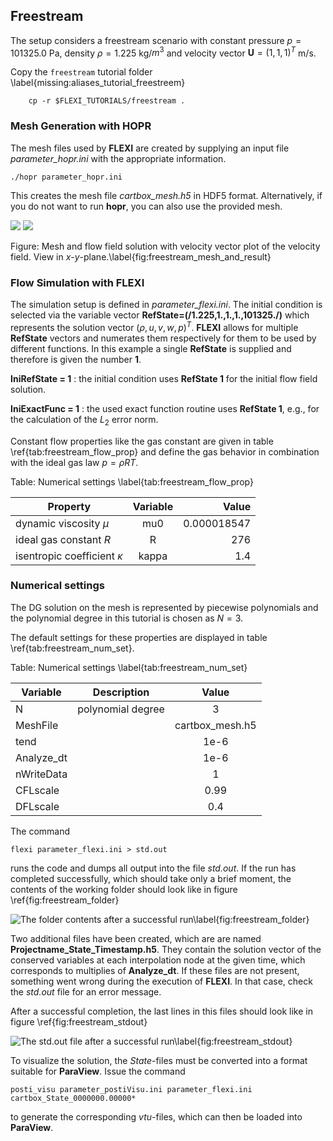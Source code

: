 ## Freestream

The setup considers a freestream scenario with constant pressure $p=101325.0$ Pa, density $\rho=1.225$ kg/$m^3$ and velocity vector $\textbf{U}=(1,1,1)^T$ m/s.

Copy the ``freestream`` tutorial folder \label{missing:aliases_tutorial_freestreem}

        cp -r $FLEXI_TUTORIALS/freestream .

### Mesh Generation with HOPR

The mesh files used by **FLEXI** are created by supplying an input file *parameter_hopr.ini* with the appropriate information.

    ./hopr parameter_hopr.ini

This creates the mesh file *cartbox_mesh.h5* in HDF5 format. Alternatively, if you do not want to run **hopr**, you can also use the provided mesh.

![](tutorials/00_freestream/freestream_mesh.png)     ![](tutorials/00_freestream/freestream_result.png)

Figure: Mesh and flow field solution with velocity vector plot of the velocity field. View in $x$-$y$-plane.\label{fig:freestream_mesh_and_result}


### Flow Simulation with FLEXI

The simulation setup is defined in *parameter_flexi.ini*. The initial condition is selected via the variable vector
**RefState=(/1.225,1.,1.,1.,101325./)** which represents the solution vector $(\rho, u, v, w, p)^T$. **FLEXI** allows for multiple 
**RefState** vectors and numerates them respectively for them to be used by different functions. In this example a single **RefState** is 
supplied and therefore is given the number **1**.


**IniRefState = 1** : the initial condition uses **RefState 1** for the initial flow field solution.

**IniExactFunc = 1** : the used exact function routine uses **RefState 1**, e.g., for the calculation of the $L_2$ error norm.

Constant flow properties like the gas constant are given in table \ref{tab:freestream_flow_prop} 
and define the gas behavior in combination with the ideal gas law $p=\rho R T$.

Table: Numerical settings \label{tab:freestream_flow_prop}

| Property                        | Variable      | Value       |
| ------------------------------- |:-------------:| -----------:|
| dynamic viscosity $\mu$         | mu0           | 0.000018547 |
| ideal gas constant $R$          | R             |  276        |
| isentropic coefficient $\kappa$ | kappa         |  1.4        |

### Numerical settings

The DG solution on the mesh is represented by piecewise polynomials and the polynomial degree in this tutorial is chosen as $N=3$.

The default settings for these properties are displayed in table \ref{tab:freestream_num_set}. 

Table: Numerical settings \label{tab:freestream_num_set}

| Variable        | Description                            | Value         |
| --------------- |:--------------------------------------:|:-------------:|
| N               | polynomial degree                      | 3             |
| MeshFile        |                                        |cartbox_mesh.h5|
| tend            |                                        | 1e-6          |
| Analyze_dt      |                                        | 1e-6          |
| nWriteData      |                                        | 1             |
| CFLscale        |                                        | 0.99          |
| DFLscale        |                                        | 0.4           |


The command

~~~~~~~
flexi parameter_flexi.ini > std.out
~~~~~~~

runs the code and dumps all output into the file *std.out*. 
If the run has completed successfully, which should take only a brief moment, the contents of the working folder should look like in figure \ref{fig:freestream_folder}

![The folder contents after a successful run\label{fig:freestream_folder}](tutorials/00_freestream/freestream_folder.png)

Two additional files have been created, which are are named  **Projectname_State_Timestamp.h5**. They contain the solution vector of the conserved variables at each interpolation node at the given time, which corresponds to multiplies of **Analyze_dt**. If these files are not present, something went wrong during the execution of **FLEXI**. In that case, check the _std.out_ file for an error message. 

After a successful completion, the last lines in this files should look like in figure \ref{fig:freestream_stdout}

![The _std.out_ file after a successful run\label{fig:freestream_stdout}](tutorials/00_freestream/freestream_stdout.png)

To visualize the solution, the *State*-files must be converted into a format suitable for **ParaView**. Issue the command 

~~~~~~~
posti_visu parameter_postiVisu.ini parameter_flexi.ini cartbox_State_0000000.00000*
~~~~~~~
to generate the corresponding *vtu*-files, which can then be loaded into **ParaView**. 
